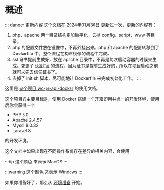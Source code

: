 
# 概述

::: danger 更新内容
这个文档在 2024年01月30日 更新过一次，更新的内容有：
1. php、apache 两个目录结构更加扁平化，去掉 config、script、www 等目录。
2. php 的配置文件放在镜像中，不再外挂出来。php 和 apache 的配置转移到了 Dockerfile 中，整个流程在构建镜像的流程中完成。
3. ssl 证书提前生成好，放在 apache 目录中，不再是每次启动容器的时候来生成。变更了 [`快速开始`](startup.html) 的流程，因为证书是提前生成好的，所以在项目启动之前就可以先去信任证书了。
4. 去掉了 init.sh 脚本，尽可能地让 Dockerfile 来完成初始化工作。
:::


这里是 [这个项目 wc-pr-api-docker](https://github.com/wordcube-inc/wc-pr-api-docker) 的使用文档。

这个项目的主要目标是，使用 Docker 搭建一个开箱即用并统一的开发环境，使用后你会获得一个

+ PHP 8.0
+ Apache 2.4.57
+ Mysql 8.0.32
+ Laravel 8

的开发环境。

这个文档中如果出现在不同操作系统存在差异的相关内容，会使用

:::tip 这个颜色
来表示 MacOS
:::

:::warning 这个颜色
来表示 Windows
:::

如果你准备好了，那么从 [环境准备](env.html) 开始。